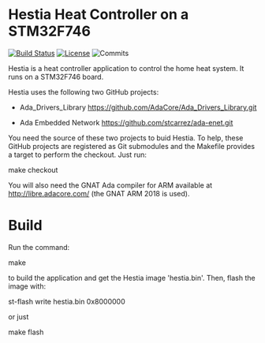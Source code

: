 # Hestia Heat Controller on a STM32F746

[![Build Status](https://img.shields.io/jenkins/s/http/jenkins.vacs.fr/hestia.svg)](http://jenkins.vacs.fr/job/hestia/)
[![License](http://img.shields.io/badge/license-APACHE2-blue.svg)](LICENSE)
![Commits](https://img.shields.io/github/commits-since/stcarrez/hestia/1.0.0.svg)

Hestia is a heat controller application to control the home heat system.
It runs on a STM32F746 board.

Hestia uses the following two GitHub projects:

* Ada_Drivers_Library   https://github.com/AdaCore/Ada_Drivers_Library.git

* Ada Embedded Network  https://github.com/stcarrez/ada-enet.git

You need the source of these two projects to buid Hestia.
To help, these GitHub projects are registered as Git submodules and
the Makefile provides a target to perform the checkout.  Just run:

  make checkout

You will also need the GNAT Ada compiler for ARM available at http://libre.adacore.com/
(the GNAT ARM 2018 is used).

# Build

Run the command:

  make

to build the application and get the Hestia image 'hestia.bin'.
Then, flash the image with:

  st-flash write hestia.bin 0x8000000

or just

  make flash

